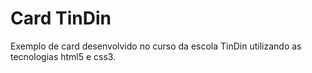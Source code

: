 # Card TinDin

Exemplo de card desenvolvido no curso da escola TinDin utilizando as tecnologias html5 e css3.